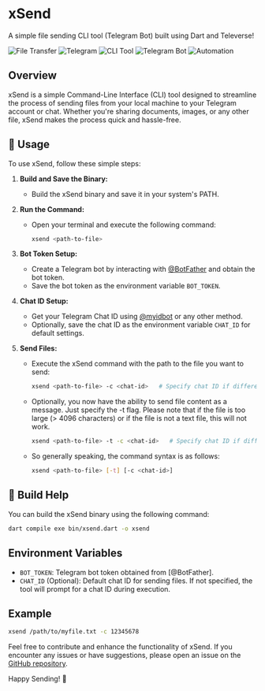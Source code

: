 # xSend 

A simple file sending CLI tool (Telegram Bot) built using Dart and Televerse!

![File Transfer](https://img.shields.io/badge/-File_Transfer-brightgreen)
![Telegram](https://img.shields.io/badge/-Televerse-blue)
![CLI Tool](https://img.shields.io/badge/-CLI_Tool-orange)
![Telegram Bot](https://img.shields.io/badge/-Telegram_Bot-lightgrey)
![Automation](https://img.shields.io/badge/-Automation-yellow)

## Overview

xSend is a simple Command-Line Interface (CLI) tool designed to streamline the process of sending files from your local machine to your Telegram account or chat. Whether you're sharing documents, images, or any other file, xSend makes the process quick and hassle-free.

## 📖 Usage

To use xSend, follow these simple steps:

1. **Build and Save the Binary:**
   - Build the xSend binary and save it in your system's PATH.

2. **Run the Command:**
   - Open your terminal and execute the following command:
     ```bash
     xsend <path-to-file>
     ```

3. **Bot Token Setup:**
   - Create a Telegram bot by interacting with [@BotFather](https://t.me/BotFather) and obtain the bot token.
   - Save the bot token as the environment variable `BOT_TOKEN`.

4. **Chat ID Setup:**
   - Get your Telegram Chat ID using [@myidbot](https://t.me/myidbot) or any other method.
   - Optionally, save the chat ID as the environment variable `CHAT_ID` for default settings.

5. **Send Files:**
   - Execute the xSend command with the path to the file you want to send:
      ```bash
      xsend <path-to-file> -c <chat-id>   # Specify chat ID if different from default
      ```

   - Optionally, you now have the ability to send file content as a message. Just specify the -t flag. Please note that if the file is too large (> 4096 characters) or if the file is not a text file, this will not work.
      ```bash
      xsend <path-to-file> -t -c <chat-id>   # Specify chat ID if different from default
      ```
   - So generally speaking, the command syntax is as follows:
      ```bash
      xsend <path-to-file> [-t] [-c <chat-id>]
      ```

## 👷 Build Help

You can build the xSend binary using the following command:

```bash
dart compile exe bin/xsend.dart -o xsend
```

## Environment Variables

- `BOT_TOKEN`: Telegram bot token obtained from [@BotFather].
- `CHAT_ID` (Optional): Default chat ID for sending files. If not specified, the tool will prompt for a chat ID during execution.

## Example

```bash
xsend /path/to/myfile.txt -c 12345678
```

Feel free to contribute and enhance the functionality of xSend. If you encounter any issues or have suggestions, please open an issue on the [GitHub repository](https://github.com/HeySreelal/xSend).

Happy Sending! 🚀

